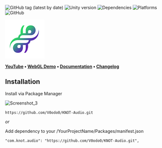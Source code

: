 ![GitHub tag (latest by date)](https://img.shields.io/github/v/tag/V0odo0/Knot-Audio?label=release)
![Unity version](https://img.shields.io/badge/Unity-2020.3%2B-blue)
![Dependencies](https://img.shields.io/badge/dependencies-none-green)
![Platforms](https://img.shields.io/badge/platforms-all-blue)
![GitHub](https://img.shields.io/github/license/V0odo0/KNOT-Audio?label=license)

![as_icon](https://github.com/V0odo0/KNOT-Audio/blob/main/Editor/Resources/KnotAudio_icon.png)

**[YouTube](https://www.youtube.com/watch?v=vzYPx3FN9Sk) • 
[WebGL Demo](https://vd3v.com/assets/knot_localization/demo/) •
[Documentation](https://vd3v.com/assets/knot_localization/docs/articles/quickstart.html) •
[Changelog](https://github.com/V0odo0/KNOT-Localization/blob/main/CHANGELOG.md)**


## Installation

Install via Package Manager

![Screenshot_3](https://user-images.githubusercontent.com/10213769/162617479-51c3d2d5-8573-44a2-bc56-8c68d09183f1.png)

```
https://github.com/V0odo0/KNOT-Audio.git
```

*or*

Add dependency to your /YourProjectName/Packages/manifest.json

```
"com.knot.audio": "https://github.com/V0odo0/KNOT-Audio.git",
```

